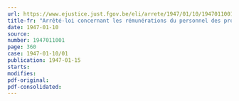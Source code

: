 ```yaml
---
url: https://www.ejustice.just.fgov.be/eli/arrete/1947/01/10/1947011001/justel
title-fr: "Arrêté-loi concernant les rémunérations du personnel des provinces, des communes, des administrations publiques subordonnées aux provinces et aux communes et des associations de communes"
date: 1947-01-10
source:
number: 1947011001
page: 360
case: 1947-01-10/01
publication: 1947-01-15
starts:
modifies:
pdf-original:
pdf-consolidated:
---
```


